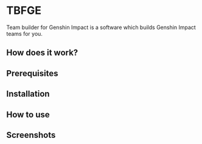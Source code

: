 # TBFGE
Team builder for Genshin Impact is a software which builds Genshin Impact teams for you.

## How does it work?

## Prerequisites

## Installation

## How to use

## Screenshots
